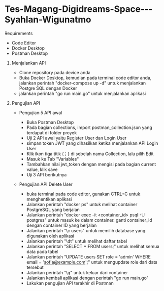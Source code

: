 # Tes-Magang-Digidreams-Space---Syahlan-Wigunatmo

Requirements
  - Code Editor
  - Docker Desktop
  - Postman Desktop

1. Menjalankan API
   - Clone repository pada device anda
   - Buka Docker Desktop, kemudian pada terminal code editor anda, jalankan perintah "docker-compose up -d" untuk menjalankan Postgre SQL dengan Docker
   - jalankan perintah "go run main.go" untuk menjalankan aplikasi
     
2. Pengujian API
   - Pengujian 5 API awal
       - Buka Postman Desktop
       - Pada bagian collections, import postman_collection.json yang terdapat di folder proyek
       - Uji 2 API awal yaitu Register User dan Login User
       - simpan token JWT yang dihasilkan ketika menjalankan API Login User
       - Klik ikon tiga titik (⋮) di sebelah nama Collection, lalu pilih Edit
       - Masuk ke Tab "Variables"
       - Tambahkan nilai jwt_token dengan mengisi pada bagian current value, klik save
       - Uji 3 API berikutnya
   
   - Pengujian API Delete User
       - buka terminal pada code editor, gunakan CTRL+C untuk menghentikan aplikasi
       - Jalankan perintah "docker ps" untuk melihat container PostgreSQL yang berjalan
       - Jalankan perintah "docker exec -it <container_id> psql -U postgres" untuk masuk ke dalam container. ganti container_id dengan container ID yang berjalan
       - Jalankan perintah "\c users" untuk memilih database yang digunakan oleh aplikasi
       - Jalankan perintah "\dt" untuk melihat daftar tabel
       - Jalankan perintah "SELECT * FROM users;" untuk melihat semua data pada tabel
       - Jalankan perintah "UPDATE users SET role = 'admin' WHERE email = 'sofia@example.com';" untuk mengupdate role dari data tersebut
       - Jalankan perintah "\q" untuk keluar dari container
       - Jalankan kembali aplikasi dengan perintah "go run main.go"
       - Lakukan pengujian API terakhir di Postman

   
 
